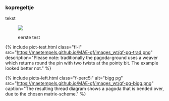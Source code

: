 <body>

### kopregeltje
<p> tekst </p>

<figure>
  <img class="fl-l" src="https://maetempels.github.io/MAE-gf/images_wt/gf-pg-trad.png">
  <p> eerste test</p>
  <p class="break"></p>
</figure>


{% include pict-test.html
  class="fl-l"
  src="https://maetempels.github.io/MAE-gf/images_wt/gf-pg-trad.png"
  description="Please note: traditionally the pagoda-ground uses a weaver which returns round the pin with two twists at the pointy bit. The example looked better not."
%}

{% include picts-left.html
  class="f-perc5l"
  alt="bigg pg"
  src="https://maetempels.github.io/MAE-gf/images_wt/gf-pg-bigg.png"
  caption="The resulting thread diagram shows a pagoda that is bended over, due to the chosen matrix-scheme."
%}

</body>
